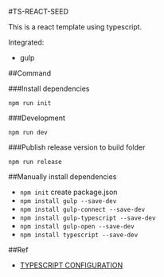#TS-REACT-SEED

This is a react template using typescript.

Integrated:
+ gulp


##Command

###Install dependencies

`npm run init`

###Development

`npm run dev`

###Publish release version to build folder

`npm run release`



##Manually install dependencies

+ `npm init`  create package.json
+ `npm install gulp --save-dev`
+ `npm install gulp-connect --save-dev`
+ `npm install gulp-typescript --save-dev`
+ `npm install gulp-open --save-dev`
+ `npm install typescript --save-dev`



##Ref

+ [TYPESCRIPT CONFIGURATION](https://angular.io/docs/ts/latest/guide/typescript-configuration.html)